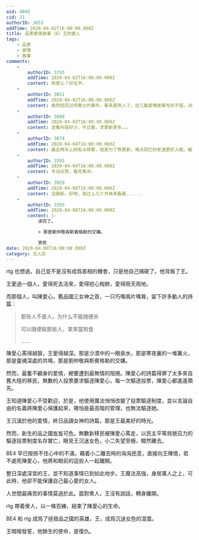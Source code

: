 ```yaml
---
aid: 4045
cid: 21
authorID: 3653
addTime: 2020-04-02T16:00:00.000Z
title: 品蔥愛情故事（6）王的愛人
tags:
    - 品蔥
    - 愛情
    - 故事
comments:
    -
        authorID: 3793
        addTime: 2020-04-02T16:00:00.000Z
        content: 陈爱心？好名字。
    -
        authorID: 3851
        addTime: 2020-04-02T16:00:00.000Z
        content: 居然经历过传教士的事件，看来是熟人了。这几篇爱情故事写的不错，决定追剧了。
    -
        authorID: 3660
        addTime: 2020-04-03T16:00:00.000Z
        content: 这集内容好少，不过瘾，求更新更多。。。
    -
        authorID: 3874
        addTime: 2020-04-04T16:00:00.000Z
        content: 最近两天上网有点频繁，就是为了等更新。喝点回忆的老酒更好入眠。催更一下
    -
        authorID: 3393
        addTime: 2020-04-04T16:00:00.000Z
        content: 手动点赞，看完再评。
    -
        authorID: 3929
        addTime: 2020-04-08T16:00:00.000Z
        content: 没跟新，好吧，我过上几个月再来看看......
    -
        authorID: 3393
        addTime: 2020-04-08T16:00:00.000Z
        content: |-
            读完了。

            > 那是劉仲敬與斯賓格勒的交媾。

            笑死
date: 2020-04-08T16:00:00.000Z
category: 无人区
---
```


rtg 也想過，自己並不是沒有成爲首相的機會，只是他自己搞砸了。他背叛了王。

王愛過一個人，愛得死去活來，愛得挖心掏肺，愛得雨天雨地。

而那個人，叫陳愛心。舊品國三女神之首，一只巧嘴兩片嘴脣，留下許多動人的詩篇：

> 那些人不是人，为什么不能随便杀
> 
> 可以隨便殺那些人，拿來當狗食
> 
> ……

陳愛心罵得越狠，王愛得越深。那是沙漠中的一眼泉水，那是寒夜裏的一堆篝火，那是靈魂深處的共鳴，那是劉仲敬與斯賓格勒的交媾。

然而，最奮不顧身的愛情，總要遭到最無情的阻撓。陳愛心的詩篇得罪了太多來自舊大陸的移民，無數的人投票要求驅逐陳愛心，每一次驅逐投票，陳愛心都遙遙領先。

王知道陳愛心不受歡迎，於是，他使用魔法悄悄改變了投票驅逐制度，並以言論自由的名義將陳愛心保護起來，哪怕是最高階的管理，也無法驅逐她。

王沉湎於他的愛情，終日品讀女神的詩篇，那是王最美好的時光。

然而，新生的品之國岌岌可危。無數新移民被陳愛心罵走，以民主平等爲號召力的驅逐投票制度名存實亡，眼見王沉迷女色，小二失望至極，黯然離去。

BE4 早已按捺不住心中的不滿，藉着小二離去時的洶洶民意，直接向王陳情，若不處死陳愛心，他將和眼前的這些人一起離開。

整日深處深宮的王，並不知道事情已到如此地步。王魔法高強，身居萬人之上，可此時，他卻不能保護自己最心愛的女人。

人世間最痛苦的事情莫過於此。面對衆人，王沒有說話，轉身離開。

rtg 帶着衆人，以一條百練，結束了陳愛心的生命。

BE4 和 rtg 成爲了拯救品之國的英雄，王，成爲沉迷女色的混蛋。

王暗暗發誓，他餘生的使命，是復仇。
